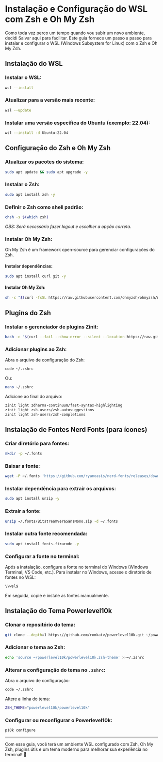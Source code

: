 # Instalação e Configuração do WSL com Zsh e Oh My Zsh

Como toda vez perco um tempo quando vou subir um novo ambiente, decidi Salvar aqui para facilitar.
Este guia fornece um passo a passo para instalar e configurar o WSL (Windows Subsystem for Linux) com o Zsh e Oh My Zsh.

## Instalação do WSL

### Instalar o WSL:
```sh
wsl --install
```

### Atualizar para a versão mais recente:
```sh
wsl --update
```

### Instalar uma versão específica do Ubuntu (exemplo: 22.04):
```sh
wsl --install -d Ubuntu-22.04
```

## Configuração do Zsh e Oh My Zsh

### Atualizar os pacotes do sistema:
```sh
sudo apt update && sudo apt upgrade -y
```

### Instalar o Zsh:
```sh
sudo apt install zsh -y
```

### Definir o Zsh como shell padrão:
```sh
chsh -s $(which zsh)
```
*OBS: Será necessário fazer logout e escolher a opção correta.*

### Instalar Oh My Zsh:
Oh My Zsh é um framework open-source para gerenciar configurações do Zsh.

#### Instalar dependências:
```sh
sudo apt install curl git -y
```

#### Instalar Oh My Zsh:
```sh
sh -c "$(curl -fsSL https://raw.githubusercontent.com/ohmyzsh/ohmyzsh/master/tools/install.sh)"
```

## Plugins do Zsh

### Instalar o gerenciador de plugins Zinit:
```sh
bash -c "$(curl --fail --show-error --silent --location https://raw.githubusercontent.com/zdharma-continuum/zinit/HEAD/scripts/install.sh)"
```

### Adicionar plugins ao Zsh:
Abra o arquivo de configuração do Zsh:
```sh
code ~/.zshrc
```
Ou:
```sh
nano ~/.zshrc
```

Adicione ao final do arquivo:
```sh
zinit light zdharma-continuum/fast-syntax-highlighting
zinit light zsh-users/zsh-autosuggestions
zinit light zsh-users/zsh-completions
```

## Instalação de Fontes Nerd Fonts (para ícones)

### Criar diretório para fontes:
```sh
mkdir -p ~/.fonts
```

### Baixar a fonte:
```sh
wget -P ~/.fonts 'https://github.com/ryanoasis/nerd-fonts/releases/download/v2.1.0/BitstreamVeraSansMono.zip'
```

### Instalar dependência para extrair os arquivos:
```sh
sudo apt install unzip -y
```

### Extrair a fonte:
```sh
unzip ~/.fonts/BitstreamVeraSansMono.zip -d ~/.fonts
```

### Instalar outra fonte recomendada:
```sh
sudo apt install fonts-firacode -y
```

### Configurar a fonte no terminal:
Após a instalação, configure a fonte no terminal do Windows (Windows Terminal, VS Code, etc.).
Para instalar no Windows, acesse o diretório de fontes no WSL:
```sh
\\wsl$
```
Em seguida, copie e instale as fontes manualmente.

## Instalação do Tema Powerlevel10k

### Clonar o repositório do tema:
```sh
git clone --depth=1 https://github.com/romkatv/powerlevel10k.git ~/powerlevel10k
```

### Adicionar o tema ao Zsh:
```sh
echo 'source ~/powerlevel10k/powerlevel10k.zsh-theme' >>~/.zshrc
```

### Alterar a configuração do tema no `.zshrc`:
Abra o arquivo de configuração:
```sh
code ~/.zshrc
```
Altere a linha do tema:
```sh
ZSH_THEME="powerlevel10k/powerlevel10k"
```

### Configurar ou reconfigurar o Powerlevel10k:
```sh
p10k configure
```

---

Com esse guia, você terá um ambiente WSL configurado com Zsh, Oh My Zsh, plugins útis e um tema moderno para melhorar sua experiência no terminal! 🚀

